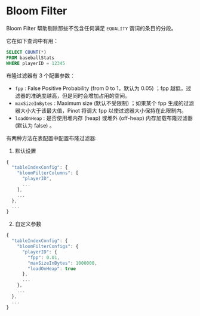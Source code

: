 # Bloom Filter

Bloom Filter 帮助剔除那些不包含任何满足 `EQUALITY` 谓词的条目的分段。

它在如下查询中有用：

```sql
SELECT COUNT(*) 
FROM baseballStats 
WHERE playerID = 12345
```

布隆过滤器有 3 个配置参数：

* `fpp` : False Positive Probability (from 0 to 1，默认为 0.05) ；fpp 越低，过滤器的准确度越高，但是同时会增加占用的空间。
* `maxSizeInBytes` : Maximum size (默认不受限制) ；如果某个 fpp 生成的过滤器大小大于该最大值，Pinot 将调大 fpp 以使过滤器大小保持在此限制内。
* `loadOnHeap` : 是否使用堆内存 (heap) 或堆外 (off-heap) 内存加载布隆过滤器 (默认为 false) 。

有两种方法在表配置中配置布隆过滤器:

1. 默认设置

```javascript
{
  "tableIndexConfig": {
    "bloomFilterColumns": [
      "playerID",
      ...
    ],
    ...
  },
  ...
}
```

2. 自定义参数

```javascript
{
  "tableIndexConfig": {
    "bloomFilterConfigs": {
      "playerID": {
        "fpp": 0.01,
        "maxSizeInBytes": 1000000,
        "loadOnHeap": true
      },
      ...
    },
    ...
  },
  ...
}
```
